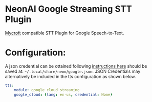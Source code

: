 # NeonAI Google Streaming STT Plugin
[Mycroft](https://mycroft-ai.gitbook.io/docs/mycroft-technologies/mycroft-core/plugins) compatible
STT Plugin for Google Speech-to-Text.

# Configuration:
A json credential can be ottained following [instructions here](https://developers.google.com/workspace/guides/create-credentials#create_credentials_for_a_service_account) should be saved at: `~/.local/share/neon/google.json`.
JSON Credentials may alternatively be included in the tts configuration as shown below.

```yaml
tts:
    module: google_cloud_streaming
    google_cloud: {lang: en-us, credential: None}
```
